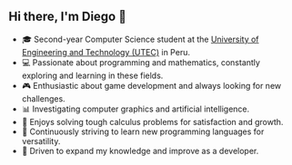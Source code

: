 ## Hi there, I'm Diego 👋

- 🎓 Second-year Computer Science student at the [University of Engineering and Technology (UTEC)](https://www.utec.edu.pe/) in Peru.
- 💻 Passionate about programming and mathematics, constantly exploring and learning in these fields.
- 🎮 Enthusiastic about game development and always looking for new challenges.
- 📊 Investigating computer graphics and artificial intelligence.
- 🧮 Enjoys solving tough calculus problems for satisfaction and growth.
- 🌟 Continuously striving to learn new programming languages for versatility.
- 🚀 Driven to expand my knowledge and improve as a developer.

<!--
**dfigueroaw/dfigueroaw** is a ✨ _special_ ✨ repository because its `README.md` (this file) appears on your GitHub profile.

Here are some ideas to get you started:

- 🔭 I’m currently working on ...
- 🌱 I’m currently learning ...
- 👯 I’m looking to collaborate on ...
- 🤔 I’m looking for help with ...
- 💬 Ask me about ...
- 📫 How to reach me: ...
- 😄 Pronouns: ...
- ⚡ Fun fact: ...
-->
